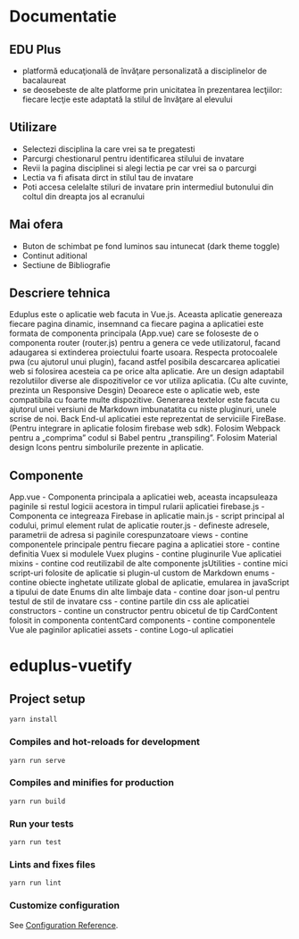 # Documentatie

## EDU Plus
- platformă educaţională de învăţare personalizată a disciplinelor de bacalaureat
- se deosebeste de alte platforme prin unicitatea în prezentarea lecţiilor: fiecare lecţie este adaptată la stilul de învăţare al elevului

## Utilizare	
- Selectezi disciplina la care vrei sa te pregatesti
- Parcurgi chestionarul pentru identificarea stilului de invatare
- Revii la pagina disciplinei si alegi lectia pe car vrei sa o parcurgi
- Lectia va fi afisata dirct in stilul tau de invatare
- Poti accesa celelalte stiluri de invatare prin intermediul butonului din coltul din dreapta jos al ecranului

## Mai ofera
- Buton de schimbat pe fond luminos sau intunecat (dark theme toggle)
- Continut aditional
- Sectiune de Bibliografie
		 
## Descriere tehnica
Eduplus este o aplicatie web facuta in Vue.js.
Aceasta aplicatie genereaza fiecare pagina dinamic, insemnand ca fiecare pagina a aplicatiei este formata de componenta principala (App.vue) care se foloseste de o componenta router (router.js) pentru a genera ce vede utilizatorul, facand adaugarea si extinderea proiectului foarte usoara.
Respecta protocoalele pwa (cu ajutorul unui plugin), facand astfel posibila descarcarea aplicatiei web si folosirea acesteia ca pe orice alta aplicatie.
Are un design adaptabil rezolutiilor diverse ale dispozitivelor ce vor utiliza aplicatia. (Cu alte cuvinte, prezinta un Responsive Desgin)
Deoarece este o aplicatie web, este compatibila cu foarte multe dispozitive.
Generarea textelor este facuta cu ajutorul unei versiuni de Markdown imbunatatita cu niste pluginuri, unele scrise de noi.
Back End-ul aplicatiei este reprezentat de serviciile FireBase. (Pentru integrare in aplicatie folosim firebase web sdk).
Folosim Webpack pentru a „comprima” codul si Babel pentru „transpiling”.
Folosim Material design Icons pentru simbolurile prezente in aplicatie.

## Componente
App.vue - Componenta principala a aplicatiei web, aceasta incapsuleaza paginile si restul logicii acestora in timpul rularii aplicatiei
firebase.js - Componenta ce integreaza Firebase in aplicatie
main.js - script principal al codului, primul element rulat de aplicatie
router.js - defineste adresele, parametrii de adresa si paginile corespunzatoare
views - contine componentele principale pentru fiecare pagina a aplicatiei
store - contine definitia Vuex si modulele Vuex
plugins - contine pluginurile Vue aplicatiei
mixins - contine cod reutilizabil de alte componente
jsUtilities - contine mici script-uri folosite de aplicatie si plugin-ul custom de Markdown
enums - contine obiecte inghetate utilizate global de aplicatie, emularea in javaScript a tipului de date Enums din alte limbaje
data - contine doar json-ul pentru testul de stil de invatare
css - contine partile din css ale aplicatiei
constructors - contine un constructor pentru obicetul de tip CardContent folosit in componenta contentCard
components - contine componentele Vue ale paginilor aplicatiei
assets - contine Logo-ul aplicatiei

# eduplus-vuetify

## Project setup
```
yarn install
```

### Compiles and hot-reloads for development
```
yarn run serve
```

### Compiles and minifies for production
```
yarn run build
```

### Run your tests
```
yarn run test
```

### Lints and fixes files
```
yarn run lint
```

### Customize configuration
See [Configuration Reference](https://cli.vuejs.org/config/).
